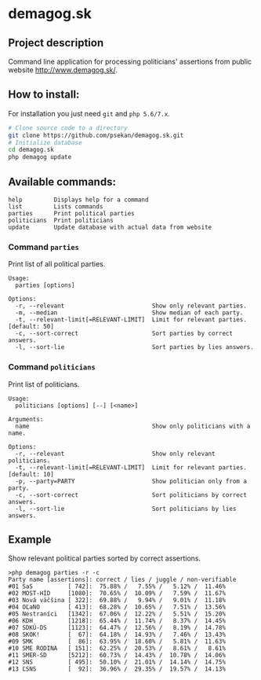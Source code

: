 # demagog.sk
## Project description
Command line application for processing politicians' assertions from public website http://www.demagog.sk/.

## How to install:

For installation you just need `git` and `php 5.6/7.x`.  
```bash
# Clone source code to a directory
git clone https://github.com/psekan/demagog.sk.git
# Initialize database
cd demagog.sk
php demagog update
```

## Available commands:
```
help         Displays help for a command
list         Lists commands
parties      Print political parties
politicians  Print politicians
update       Update database with actual data from website
```

### Command `parties`

Print list of all political parties.
```
Usage:
  parties [options]

Options:
  -r, --relevant                         Show only relevant parties.
  -m, --median                           Show median of each party.
  -t, --relevant-limit[=RELEVANT-LIMIT]  Limit for relevant parties. [default: 50]
  -c, --sort-correct                     Sort parties by correct answers.
  -l, --sort-lie                         Sort parties by lies answers.
```

### Command `politicians`

Print list of politicians.
```
Usage:
  politicians [options] [--] [<name>]

Arguments:
  name                                   Show only politicians with a name.

Options:
  -r, --relevant                         Show only relevant politicians.
  -t, --relevant-limit[=RELEVANT-LIMIT]  Limit for relevant parties. [default: 10]
  -p, --party=PARTY                      Show politician only from a party.
  -c, --sort-correct                     Sort politicians by correct answers.
  -l, --sort-lie                         Sort politicians by lies answers.
```

## Example
Show relevant political parties sorted by correct assertions.
```
>php demagog parties -r -c
Party name [assertions]: correct / lies / juggle / non-verifiable
#01 SaS          [ 742]:  75.88% /   7.55% /   5.12% /  11.46%
#02 MOST-HÍD     [1080]:  70.65% /  10.09% /   7.59% /  11.67%
#03 Nová väčšina [ 322]:  69.88% /   9.94% /   9.01% /  11.18%
#04 OĽaNO        [ 413]:  68.28% /  10.65% /   7.51% /  13.56%
#05 Nestraníci   [1342]:  67.06% /  12.22% /   5.51% /  15.20%
#06 KDH          [1218]:  65.44% /  11.74% /   8.37% /  14.45%
#07 SDKÚ-DS      [1123]:  64.47% /  12.56% /   8.19% /  14.78%
#08 SKOK!        [  67]:  64.18% /  14.93% /   7.46% /  13.43%
#09 SMK          [  86]:  63.95% /  18.60% /   5.81% /  11.63%
#10 SME RODINA   [ 151]:  62.25% /  20.53% /   8.61% /   8.61%
#11 SMER-SD      [5212]:  60.73% /  14.43% /  10.78% /  14.06%
#12 SNS          [ 495]:  50.10% /  21.01% /  14.14% /  14.75%
#13 ĽSNS         [  92]:  36.96% /  29.35% /  19.57% /  14.13%
```